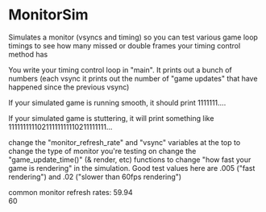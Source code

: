 # MonitorSim
Simulates a monitor (vsyncs and timing) so you can test various game loop timings to see how many missed or double frames your timing control method has


You write your timing control loop in "main". It prints out a bunch of numbers (each vsync it prints out the number of "game updates" that have happened since the previous vsync)

If your simulated game is running smooth, it should print 1111111....

If your simulated game is stuttering, it will print something like 11111111110211111111110211111111...

change the "monitor_refresh_rate" and "vsync" variables at the top to change the type of monitor you're testing on
change the "game_update_time()" (& render, etc) functions to change "how fast your game is rendering" in the simulation. Good test values here are .005 ("fast rendering") and .02 ("slower than 60fps rendering")

common monitor refresh rates:
59.94  
60  
